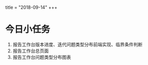 title = "2018-09-14"
+++

# 今日小任务  
1. 报告工作台版本进度、迭代问题类型分布前端实现、临界条件判断   
2. 报告工作台总页面
3. 报告工作台问题类型分布图表   